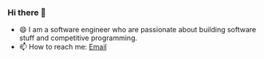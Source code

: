 ### Hi there 👋
- 😄 I am a software engineer who are passionate about building software stuff and competitive programming.
- 📫 How to reach me: [Email](mailto:caovanbi235@gmai.com)

<!--
**caovanbi235/caovanbi235** is a ✨ _special_ ✨ repository because its `README.md` (this file) appears on your GitHub profile.

Here are some ideas to get you started:

- 🔭 I’m currently working on ...
- 🌱 I’m currently learning ...
- 👯 I’m looking to collaborate on ...
- 🤔 I’m looking for help with ...
- 💬 Ask me about ...
- 📫 How to reach me: ...
- 😄 Pronouns: ...
- ⚡ Fun fact: ...
-->
